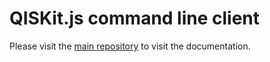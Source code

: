 # QISKit.js command line client

Please visit the [main repository](https://github.com/QISKit/qiskit-sdk-js) to visit the documentation.
